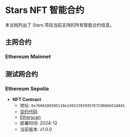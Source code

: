 # Stars NFT 智能合约

本文档列出了 Stars 项目当前支持的所有智能合约信息。

## 主网合约

### Ethereum Mainnet

## 测试网合约

### Ethereum Sepolia

- **NFT Contract**
  - 地址: `0x760410d585110e149233919357E7C866bb51A841`
  - [合约代码](https://github.com/jiangjiax/stars-contracts)
  - [Etherscan](https://sepolia.etherscan.io/address/0x760410d585110e149233919357E7C866bb51A841)
  - 部署时间: 2024-12
  - 当前版本: v1.0.0